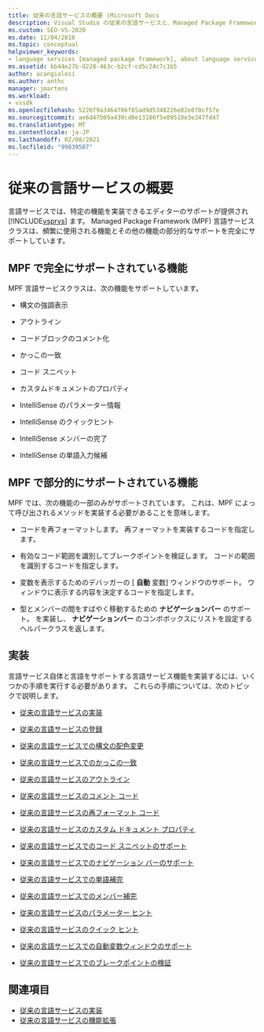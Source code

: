 ```yaml
---
title: 従来の言語サービスの概要 |Microsoft Docs
description: Visual Studio の従来の言語サービスと、Managed Package Framework (MPF) 言語サービスクラスでサポートされている機能について説明します。
ms.custom: SEO-VS-2020
ms.date: 11/04/2016
ms.topic: conceptual
helpviewer_keywords:
- language services [managed package framework], about language services
ms.assetid: bb44e27b-d228-463c-b2cf-cd5c24c7c1b5
author: acangialosi
ms.author: anthc
manager: jmartens
ms.workload:
- vssdk
ms.openlocfilehash: 5226f9a3464786f85ad9d5348226e82e070cf57e
ms.sourcegitcommit: ae6d47b09a439cd0e13180f5e89510e3e347fd47
ms.translationtype: MT
ms.contentlocale: ja-JP
ms.lasthandoff: 02/08/2021
ms.locfileid: "99839587"
---
```

# <a name="legacy-language-service-overview"></a>従来の言語サービスの概要
言語サービスでは、特定の機能を実装できるエディターのサポートが提供され [!INCLUDE[vsprvs](../../code-quality/includes/vsprvs_md.md)] ます。 Managed Package Framework (MPF) 言語サービスクラスは、頻繁に使用される機能とその他の機能の部分的なサポートを完全にサポートしています。

## <a name="fully-supported-features-in-the-mpf"></a>MPF で完全にサポートされている機能
 MPF 言語サービスクラスは、次の機能をサポートしています。

- 構文の強調表示

- アウトライン

- コードブロックのコメント化

- かっこの一致

- コード スニペット

- カスタムドキュメントのプロパティ

- IntelliSense のパラメーター情報

- IntelliSense のクイックヒント

- IntelliSense メンバーの完了

- IntelliSense の単語入力候補

## <a name="partially-supported-features-in-the-mpf"></a>MPF で部分的にサポートされている機能
 MPF では、次の機能の一部のみがサポートされています。 これは、MPF によって呼び出されるメソッドを実装する必要があることを意味します。

- コードを再フォーマットします。 再フォーマットを実装するコードを指定します。

- 有効なコード範囲を識別してブレークポイントを検証します。 コードの範囲を識別するコードを指定します。

- 変数を表示するためのデバッガーの [ **自動** 変数] ウィンドウのサポート。 ウィンドウに表示する内容を決定するコードを指定します。

- 型とメンバーの間をすばやく移動するための **ナビゲーションバー** のサポート。 を実装し、 **ナビゲーションバー** のコンボボックスにリストを設定するヘルパークラスを返します。

## <a name="implementation"></a>実装
 言語サービス自体と言語をサポートする言語サービス機能を実装するには、いくつかの手順を実行する必要があります。 これらの手順については、次のトピックで説明します。

- [従来の言語サービスの実装](../../extensibility/internals/implementing-a-legacy-language-service2.md)

- [従来の言語サービスの登録](../../extensibility/internals/registering-a-legacy-language-service1.md)

- [従来の言語サービスでの構文の配色変更](../../extensibility/internals/syntax-colorizing-in-a-legacy-language-service.md)

- [従来の言語サービスでのかっこの一致](../../extensibility/internals/brace-matching-in-a-legacy-language-service.md)

- [従来の言語サービスのアウトライン](../../extensibility/internals/outlining-in-a-legacy-language-service.md)

- [従来の言語サービスのコメント コード](../../extensibility/internals/commenting-code-in-a-legacy-language-service.md)

- [従来の言語サービスの再フォーマット コード](../../extensibility/internals/reformatting-code-in-a-legacy-language-service.md)

- [従来の言語サービスのカスタム ドキュメント プロパティ](../../extensibility/internals/custom-document-properties-in-a-legacy-language-service.md)

- [従来の言語サービスでのコード スニペットのサポート](../../extensibility/internals/support-for-code-snippets-in-a-legacy-language-service.md)

- [従来の言語サービスでのナビゲーション バーのサポート](../../extensibility/internals/support-for-the-navigation-bar-in-a-legacy-language-service.md)

- [従来の言語サービスでの単語補完](../../extensibility/internals/word-completion-in-a-legacy-language-service.md)

- [従来の言語サービスでのメンバー補完](../../extensibility/internals/member-completion-in-a-legacy-language-service.md)

- [従来の言語サービスのパラメーター ヒント](../../extensibility/internals/parameter-info-in-a-legacy-language-service2.md)

- [従来の言語サービスのクイック ヒント](../../extensibility/internals/quick-info-in-a-legacy-language-service.md)

- [従来の言語サービスでの自動変数ウィンドウのサポート](../../extensibility/internals/support-for-the-autos-window-in-a-legacy-language-service.md)

- [従来の言語サービスでのブレークポイントの検証](../../extensibility/internals/validating-breakpoints-in-a-legacy-language-service.md)

## <a name="see-also"></a>関連項目
- [従来の言語サービスの実装](../../extensibility/internals/implementing-a-legacy-language-service1.md)
- [従来の言語サービスの機能拡張](../../extensibility/internals/legacy-language-service-extensibility.md)
